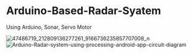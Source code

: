 # Arduino-Based-Radar-Syatem
Using Arduino, Sonar, Servo Motor

![47486719_212809136277261_9166736235857707008_n](https://github.com/ShahidHasib586/Arduino-Based-Radar-Syatem/assets/45465308/428814c1-447a-4e16-8c29-b2c4e735c7ca)
![Arduino-Radar-system-using-processing-android-app-circuit-diagram](https://github.com/ShahidHasib586/Arduino-Based-Radar-Syatem/assets/45465308/1e953cd1-4967-4d37-94b4-8ed03ebd2fa3)
